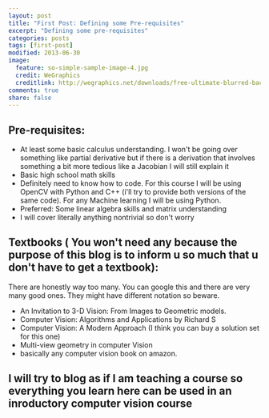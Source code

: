 ```yaml
---
layout: post
title: "First Post: Defining some Pre-requisites"
excerpt: "Defining some pre-requisites"
categories: posts
tags: [first-post]
modified: 2013-06-30
image:
  feature: so-simple-sample-image-4.jpg
  credit: WeGraphics
  creditlink: http://wegraphics.net/downloads/free-ultimate-blurred-background-pack/
comments: true
share: false
---
```


## Pre-requisites:

* At least some basic calculus understanding. I won't be going over something like partial derivative but if there is a derivation that involves something a bit more tedious like a Jacobian I will still explain it
* Basic high school math skills
* Definitely need to know how to code. For this course I will be using OpenCV with Python and C++ (i'll try to provide both versions of the same code). For any Machine learning I will be using Python. 
* Preferred: Some linear algebra skills and matrix understanding
* I will cover literally anything nontrivial so don't worry

## Textbooks ( You won't need any because the purpose of this blog is to inform u so much that u don't have to get a textbook):
There are honestly way too many. You can google this and there are very many good ones. They might have different notation so beware. 

* An Invitation to 3-D Vision: From Images to Geometric models. 
* Computer Vision: Algorithms and Applications by Richard S
* Computer Vision: A Modern Approach (I think you can buy a solution set for this one)
* Multi-view geometry in computer Vision
* basically any computer vision book on amazon. 

## I will try to blog as if I am teaching a course so everything you learn here can be used in an inroductory computer vision course



